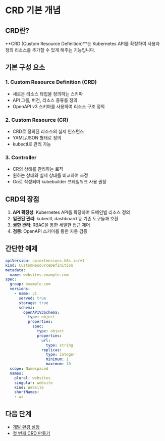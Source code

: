 # CRD 기본 개념

## CRD란?

**CRD (Custom Resource Definition)**는 Kubernetes API를 확장하여 사용자 정의 리소스를 추가할 수 있게 해주는 기능입니다.

## 기본 구성 요소

### 1. Custom Resource Definition (CRD)
- 새로운 리소스 타입을 정의하는 스키마
- API 그룹, 버전, 리소스 종류를 정의
- OpenAPI v3 스키마를 사용하여 리소스 구조 정의

### 2. Custom Resource (CR)
- CRD로 정의된 리소스의 실제 인스턴스
- YAML/JSON 형태로 정의
- kubectl로 관리 가능

### 3. Controller
- CR의 상태를 관리하는 로직
- 원하는 상태와 실제 상태를 비교하여 조정
- Go로 작성되며 kubebuilder 프레임워크 사용 권장

## CRD의 장점

1. **API 확장성**: Kubernetes API를 확장하여 도메인별 리소스 정의
2. **일관된 관리**: kubectl, dashboard 등 기존 도구들과 호환
3. **권한 관리**: RBAC을 통한 세밀한 접근 제어
4. **검증**: OpenAPI 스키마를 통한 자동 검증

## 간단한 예제

```yaml
apiVersion: apiextensions.k8s.io/v1
kind: CustomResourceDefinition
metadata:
  name: websites.example.com
spec:
  group: example.com
  versions:
    - name: v1
      served: true
      storage: true
      schema:
        openAPIV3Schema:
          type: object
          properties:
            spec:
              type: object
              properties:
                url:
                  type: string
                replicas:
                  type: integer
                  minimum: 1
                  maximum: 10
  scope: Namespaced
  names:
    plural: websites
    singular: website
    kind: Website
    shortNames:
    - ws
```

## 다음 단계

- [개발 환경 설정](./02-environment-setup.md)
- [첫 번째 CRD 만들기](./03-first-crd.md)
